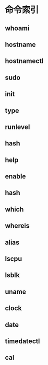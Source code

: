 # 命令索引

## whoami

## hostname

## hostnamectl

## sudo

## init

## type

## runlevel

## hash

## help

## enable

## hash

## which

## whereis

## alias

## lscpu

## lsblk

## uname

## clock

## date

## timedatectl

## cal

